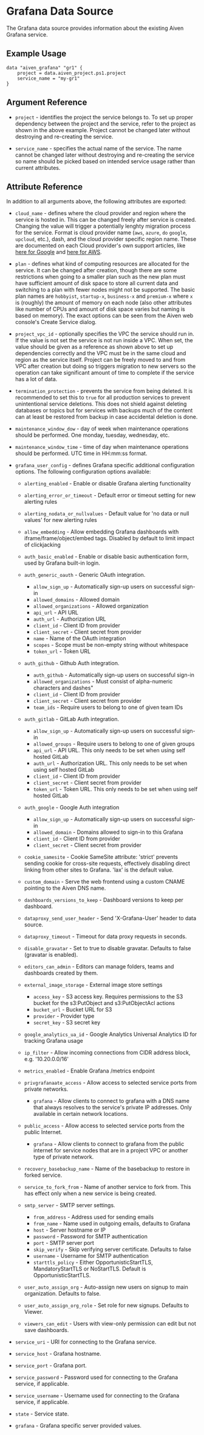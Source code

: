 # Grafana Data Source

The Grafana data source provides information about the existing Aiven Grafana service.

## Example Usage

```hcl
data "aiven_grafana" "gr1" {
    project = data.aiven_project.ps1.project
    service_name = "my-gr1"
}
```

## Argument Reference

* `project` - identifies the project the service belongs to. To set up proper dependency
between the project and the service, refer to the project as shown in the above example.
Project cannot be changed later without destroying and re-creating the service.

* `service_name` - specifies the actual name of the service. The name cannot be changed
later without destroying and re-creating the service so name should be picked based on
intended service usage rather than current attributes.

## Attribute Reference

In addition to all arguments above, the following attributes are exported:

* `cloud_name` - defines where the cloud provider and region where the service is hosted
in. This can be changed freely after service is created. Changing the value will trigger
a potentially lenghty migration process for the service. Format is cloud provider name
(`aws`, `azure`, `do` `google`, `upcloud`, etc.), dash, and the cloud provider
specific region name. These are documented on each Cloud provider's own support articles,
like [here for Google](https://cloud.google.com/compute/docs/regions-zones/) and
[here for AWS](https://docs.aws.amazon.com/AmazonRDS/latest/UserGuide/Concepts.RegionsAndAvailabilityZones.html).

* `plan` - defines what kind of computing resources are allocated for the service. It can
be changed after creation, though there are some restrictions when going to a smaller
plan such as the new plan must have sufficient amount of disk space to store all current
data and switching to a plan with fewer nodes might not be supported. The basic plan
names are `hobbyist`, `startup-x`, `business-x` and `premium-x` where `x` is
(roughly) the amount of memory on each node (also other attributes like number of CPUs
and amount of disk space varies but naming is based on memory). The exact options can be
seen from the Aiven web console's Create Service dialog.

* `project_vpc_id` - optionally specifies the VPC the service should run in. If the value
is not set the service is not run inside a VPC. When set, the value should be given as a
reference as shown above to set up dependencies correctly and the VPC must be in the same
cloud and region as the service itself. Project can be freely moved to and from VPC after
creation but doing so triggers migration to new servers so the operation can take
significant amount of time to complete if the service has a lot of data.

* `termination_protection` - prevents the service from being deleted. It is recommended to
set this to `true` for all production services to prevent unintentional service
deletions. This does not shield against deleting databases or topics but for services
with backups much of the content can at least be restored from backup in case accidental
deletion is done.

* `maintenance_window_dow` - day of week when maintenance operations should be performed. 
One monday, tuesday, wednesday, etc.

* `maintenance_window_time` - time of day when maintenance operations should be performed. 
UTC time in HH:mm:ss format.

* `grafana_user_config` - defines Grafana specific additional configuration options. The following 
configuration options available:
    * `alerting_enabled` - Enable or disable Grafana alerting functionality
    * `alerting_error_or_timeout` - Default error or timeout setting for new alerting rules
    * `alerting_nodata_or_nullvalues` - Default value for 'no data or null values' for
     new alerting rules
    * `allow_embedding` - Allow embedding Grafana dashboards with iframe/frame/object/embed 
    tags. Disabled by default to limit impact of clickjacking
    * `auth_basic_enabled` - Enable or disable basic authentication form, used by Grafana 
    built-in login.
     
    * `auth_generic_oauth` - Generic OAuth integration.
        * `allow_sign_up` - Automatically sign-up users on successful sign-in
        * `allowed_domains` - Allowed domain
        * `allowed_organizations` - Allowed organization
        * `api_url` - API URL
        * `auth_url` - Authorization URL
        * `client_id` - Client ID from provider
        * `client_secret` - Client secret from provider
        * `name` - Name of the OAuth integration
        * `scopes` - Scope must be non-empty string without whitespace
        * `token_url` - Token URL
    
    * `auth_github` - Github Auth integration.
        * `auth_github` - Automatically sign-up users on successful sign-in
        * `allowed_organizations` - Must consist of alpha-numeric characters and dashes"
        * `client_id` - Client ID from provider
        * `client_secret` - Client secret from provider
        * `team_ids` - Require users to belong to one of given team IDs
    
    * `auth_gitlab` - GitLab Auth integration.
        * `allow_sign_up` - Automatically sign-up users on successful sign-in
        * `allowed_groups` - Require users to belong to one of given groups
        * `api_url` - API URL. This only needs to be set when using self hosted GitLab
        * `auth_url` - Authorization URL. This only needs to be set when using self hosted GitLab
        * `client_id` - Client ID from provider
        * `client_secret` - Client secret from provider
        * `token_url` - Token URL. This only needs to be set when using self hosted GitLab
    
    * `auth_google` - Google Auth integration
        * `allow_sign_up` - Automatically sign-up users on successful sign-in
        * `allowed_domain` - Domains allowed to sign-in to this Grafana
        * `client_id` - Client ID from provider
        * `client_secret` - Client secret from provider
    
    * `cookie_samesite` - Cookie SameSite attribute: 'strict' prevents sending cookie for 
    cross-site requests, effectively disabling direct linking from other sites to Grafana. 'lax' is the default value.
    * `custom_domain` - Serve the web frontend using a custom CNAME pointing to the Aiven DNS name.
    * `dashboards_versions_to_keep` - Dashboard versions to keep per dashboard.
    * `dataproxy_send_user_header` - Send 'X-Grafana-User' header to data source.
    * `dataproxy_timeout` - Timeout for data proxy requests in seconds.
    * `disable_gravatar` - Set to true to disable gravatar. Defaults to false 
    (gravatar is enabled).
    * `editors_can_admin` - Editors can manage folders, teams and dashboards created by them.
    
    * `external_image_storage` - External image store settings
        * `access_key` - S3 access key. Requires permissions to the S3 bucket for the 
        s3:PutObject and s3:PutObjectAcl actions
        * `bucket_url` - Bucket URL for S3
        * `provider` - Provider type
        * `secret_key` - S3 secret key
    
    * `google_analytics_ua_id` - Google Analytics Universal Analytics ID for tracking Grafana usage
    * `ip_filter` - Allow incoming connections from CIDR address block, e.g. '10.20.0.0/16'
    * `metrics_enabled` - Enable Grafana /metrics endpoint

    * `privgrafanaate_access` - Allow access to selected service ports from private networks.
        * `grafana` - Allow clients to connect to grafana with a DNS name that always resolves to the 
        service's private IP addresses. Only available in certain network locations.
    
    * `public_access` - Allow access to selected service ports from the public Internet.
        * `grafana` - Allow clients to connect to grafana from the public internet for service nodes that 
        are in a project VPC or another type of private network.
        
    * `recovery_basebackup_name` - Name of the basebackup to restore in forked service.
    * `service_to_fork_from` - Name of another service to fork from. This has effect only 
    when a new service is being created.
    
    * `smtp_server` - SMTP server settings.
        * `from_address` - Address used for sending emails
        * `from_name` - Name used in outgoing emails, defaults to Grafana
        * `host` - Server hostname or IP
        * `password` - Password for SMTP authentication
        * `port` - SMTP server port
        * `skip_verify` - Skip verifying server certificate. Defaults to false
        * `username` - Username for SMTP authentication
        * `starttls_policy` - Either OpportunisticStartTLS, MandatoryStartTLS or NoStartTLS. 
        Default is OpportunisticStartTLS.
        
    * `user_auto_assign_org` - Auto-assign new users on signup to main organization. 
    Defaults to false.
    * `user_auto_assign_org_role` - Set role for new signups. Defaults to Viewer.
    * `viewers_can_edit` - Users with view-only permission can edit but not save dashboards.

* `service_uri` - URI for connecting to the Grafana service.

* `service_host` - Grafana hostname.

* `service_port` - Grafana port.

* `service_password` - Password used for connecting to the Grafana service, if applicable.

* `service_username` - Username used for connecting to the Grafana service, if applicable.

* `state` - Service state.

* `grafana` - Grafana specific server provided values.
